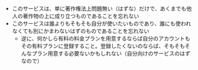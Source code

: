 #

- このサービスは、単に著作権法上問題無い（はずな）だけで、あくまでも他人の著作物の上に成り立つものであることを忘れない
- このサービスは誰よりもそもそも自分が使いたいものであり、誰にも使われなくても別にかまわないはずのものであることを忘れない
  - 逆に、何かしら有料の料金プランを用意するならば自分のアカウントもその有料プランに登録すること。登録したくないのならば、そもそもそんなプラン用意する必要ないかもしれない（自分向けのサービスのはずなので）
